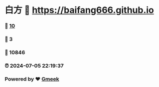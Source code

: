 # 白方 :link: https://baifang666.github.io 
### :page_facing_up: [10](https://baifang666.github.io/tag.html) 
### :speech_balloon: 3 
### :hibiscus: 10846 
### :alarm_clock: 2024-07-05 22:19:37 
### Powered by :heart: [Gmeek](https://github.com/Meekdai/Gmeek)
